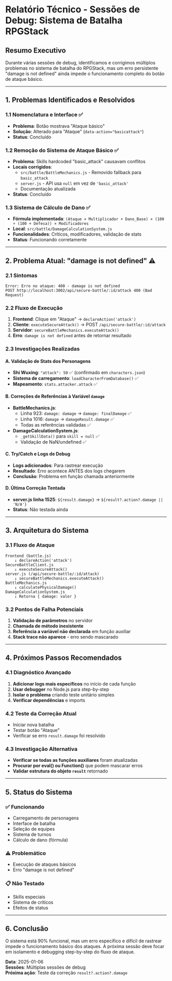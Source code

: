 # Relatório Técnico - Sessões de Debug: Sistema de Batalha RPGStack

## Resumo Executivo

Durante várias sessões de debug, identificamos e corrigimos múltiplos problemas no sistema de batalha do RPGStack, mas um erro persistente "damage is not defined" ainda impede o funcionamento completo do botão de ataque básico.

---

## 1. Problemas Identificados e Resolvidos

### 1.1 Nomenclatura e Interface ✅
- **Problema**: Botão mostrava "Ataque básico" 
- **Solução**: Alterado para "Ataque" (`data-action="basicattack"`)
- **Status**: Concluído

### 1.2 Remoção do Sistema de Ataque Básico ✅
- **Problema**: Skills hardcoded "basic_attack" causavam conflitos
- **Locais corrigidos**:
  - `src/battle/BattleMechanics.js` - Removido fallback para `basic_attack`
  - `server.js` - API usa `null` em vez de `'basic_attack'`
  - Documentação atualizada
- **Status**: Concluído

### 1.3 Sistema de Cálculo de Dano ✅
- **Fórmula implementada**: `(Ataque × Multiplicador + Dano_Base) × (100 ÷ (100 + Defesa)) × Modificadores`
- **Local**: `src/battle/DamageCalculationSystem.js`
- **Funcionalidades**: Críticos, modificadores, validação de stats
- **Status**: Funcionando corretamente

---

## 2. Problema Atual: "damage is not defined" ⚠️

### 2.1 Sintomas
```
Error: Erro no ataque: 400 - damage is not defined
POST http://localhost:3002/api/secure-battle/:id/attack 400 (Bad Request)
```

### 2.2 Fluxo de Execução
1. **Frontend**: Clique em "Ataque" → `declareAction('attack')`
2. **Cliente**: `executeSecureAttack()` → POST `/api/secure-battle/:id/attack`
3. **Servidor**: `secureBattleMechanics.executeAttack()`
4. **Erro**: `damage is not defined` antes de retornar resultado

### 2.3 Investigações Realizadas

#### A. Validação de Stats dos Personagens
- **Shi Wuxing**: `"attack": 50` ✅ (confirmado em `characters.json`)
- **Sistema de carregamento**: `loadCharacterFromDatabase()` ✅
- **Mapeamento**: `stats.attacker.attack` ✅

#### B. Correções de Referências à Variável `damage`
- **BattleMechanics.js**:
  - Linha 923: `damage: damage` → `damage: finalDamage` ✅
  - Linha 1016: `damage` → `damageResult.damage` ✅
  - Todas as referências validadas ✅
- **DamageCalculationSystem.js**:
  - `_getSkillData()` para `skill = null` ✅
  - Validação de NaN/undefined ✅

#### C. Try/Catch e Logs de Debug
- **Logs adicionados**: Para rastrear execução
- **Resultado**: Erro acontece ANTES dos logs chegarem
- **Conclusão**: Problema em função chamada anteriormente

#### D. Última Correção Tentada
- **server.js linha 1525**: `${result.damage}` → `${result?.action?.damage || 'N/A'}`
- **Status**: Não testada ainda

---

## 3. Arquitetura do Sistema

### 3.1 Fluxo de Ataque
```
Frontend (battle.js)
    ↓ declareAction('attack')
SecureBattleClient.js
    ↓ executeSecureAttack()
server.js (/api/secure-battle/:id/attack)
    ↓ secureBattleMechanics.executeAttack()
BattleMechanics.js
    ↓ calculatePhysicalDamage()
DamageCalculationSystem.js
    ↓ Retorna { damage: valor }
```

### 3.2 Pontos de Falha Potenciais
1. **Validação de parâmetros** no servidor
2. **Chamada de método inexistente** 
3. **Referência a variável não declarada** em função auxiliar
4. **Stack trace não aparece** - erro sendo mascarado

---

## 4. Próximos Passos Recomendados

### 4.1 Diagnóstico Avançado
1. **Adicionar logs mais específicos** no início de cada função
2. **Usar debugger** no Node.js para step-by-step
3. **Isolar o problema** criando teste unitário simples
4. **Verificar dependências** e imports

### 4.2 Teste da Correção Atual
- Iniciar nova batalha
- Testar botão "Ataque"  
- Verificar se erro `result.damage` foi resolvido

### 4.3 Investigação Alternativa
- **Verificar se todas as funções auxiliares** foram atualizadas
- **Procurar por eval() ou Function()** que podem mascarar erros
- **Validar estrutura do objeto `result`** retornado

---

## 5. Status do Sistema

### ✅ Funcionando
- Carregamento de personagens
- Interface de batalha
- Seleção de equipes
- Sistema de turnos
- Cálculo de dano (fórmula)

### ⚠️ Problemático  
- Execução de ataques básicos
- Erro "damage is not defined"

### 📋 Não Testado
- Skills especiais
- Sistema de críticos
- Efeitos de status

---

## 6. Conclusão

O sistema está 90% funcional, mas um erro específico e difícil de rastrear impede o funcionamento básico dos ataques. A próxima sessão deve focar em isolamento e debugging step-by-step do fluxo de ataque.

**Data**: 2025-01-06  
**Sessões**: Múltiplas sessões de debug  
**Próxima ação**: Teste da correção `result?.action?.damage`